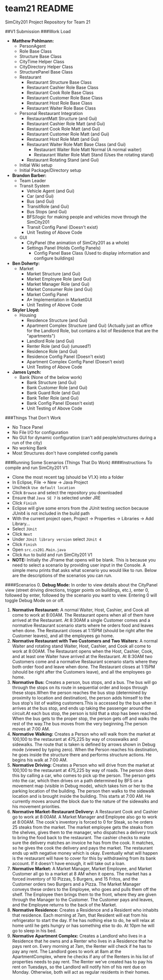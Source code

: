 team21 README
======

SimCity201 Project Repository for Team 21

##V1 Submission
###Work Load
 + **Matthew Pohlmann:**
   + PersonAgent
   + Role Base Class
   + Structure Base Class
   + CityTime Helper Class
   + CityDirectory Helper Class
   + StructurePanel Base Class
   + Restaurant
     + Restaurant Structure Base Class
     + Restaurant Cashier Role Base Class
     + Restaurant Cook Role Base Class
     + Restaurant Customer Role Base Class
     + Restaurant Host Role Base Class
     + Restaurant Waiter Role Base Class
   + Personal Restaurant Integration
     + RestaurantMatt Structure (and Gui)
     + Restaurant Cashier Role Matt (and Gui)
     + Restaurant Cook Role Matt (and Gui)
     + Restaurant Customer Role Matt (and Gui)
     + Restaurant Host Role Matt (and Gui)
     + Restaurant Waiter Role Matt Base Class (and Gui)
       + Restaurant Waiter Role Matt Normal (A normal waiter)
       + Restaurant Waiter Role Matt Stand (Uses the rotating stand)
     + Restaurant Rotating Stand (and Gui)
   + Initial Wiki setup
   + Initial Package/Directory setup
 + **Brandon Barber:**
   + Team Leader
   + Transit System
     + Vehicle Agent (and Gui)
     + Car (and Gui)
     + Bus (and Gui)
     + TransitRole (and Gui)
     + Bus Stops (and Gui)
     + BFS/logic for making people and vehicles move through the SimCity201
     + Transit Config Panel (Doesn't exist)
     + Unit Testing of Above Code
   + GUI
     + CityPanel (the animation of SimCity201 as a whole)
     + Settings Panel (Holds Config Panels)
       + Config Panel Base Class (Used to display information and configure buildings)
 + **Ben Doherty:**
   + Market
     + Market Structure (and Gui)
     + Market Employee Role (and Gui)
     + Market Manager Role (and Gui)
     + Market Consumer Role (and Gui)
     + Market Config Panel
     + A* Implementation in MarketGUI
     + Unit Testing of Above Code
 + **Skyler Lloyd:**
   + Housing
     + Residence Structure (and Gui)
     + Apartment Complex Structure (and Gui) (Actually just an office for the Landlord Role, but contains a list of Residence that are the "apartments")
     + Landlord Role (and Gui)
     + Renter Role (and Gui) (unused?)
     + Residence Role (and Gui)
     + Residence Config Panel (Doesn't exist)
     + Apartment Complex Config Panel (Doesn't exist)
     + Unit Testing of Above Code
 + **James Lynch:**
   + Bank (None of the below work)
     + Bank Structure (and Gui)
     + Bank Customer Role (and Gui)
     + Bank Guard Role (and Gui)
     + Bank Teller Role (and Gui)
     + Bank Config Panel (Doesn't exist)
     + Unit Testing of Above Code

###Things That Don't Work
 + No Trace Panel
 + No File I/O for configuration
 + No GUI for dynamic configuration (can't add people/structures during a run of the city)
 + No working Bank
 + Most Structures don't have completed config panels

###Running Some Scenarios (Things That Do Work)
####Instructions
To compile and run SimCity201 V1:
  + Clone the most recent tag (should be V1.X) into a folder
  + In Eclipse, File -> New -> Java Project
  + Uncheck `Use default location`
  + Click `Browse` and select the repository you downloaded
  + Ensure that `Java SE 7` is selected under JRE
  + Click `Finish`
  + Eclipse will give some errors from the JUnit testing section because JUnit4 is not included in the build path
  + With the current project open, Project -> Properties -> Libraries -> Add Library...
  + Select `JUnit`
  + Click `Next`
  + Under `JUnit library version` select `JUnit 4`
  + Click `Finish`
  + Open `src.cs201.Main.java`
  + Click `Run` to build and run SimCity201 V1
  + **NOTE:** Initially the JFrame that opens will be blank. This is because you need to select a scenario by providing user input in the Console. A simple menu prints that asks what scenario you would like to run. Below are the descriptions of the scenarios you can run.

####Scenarios
 0. **Debug Mode:** In order to view details about the CityPanel view (street driving directions, trigger points on buildings, etc.), enter 0, followed by enter, followed by the scenario you want to view. Entering 0 will toggle Debug Mode on or off.
 1. **Normative Restaurant:** A normal Waiter, Host, Cashier, and Cook all come to work at 8:00AM. The Restaurant opens when all of them have arrived at the Restaurant. At 8:30AM a single Customer comes and a normative Restaurant scenario starts where he orders food and leaves when done. The Restaurant closes at 1:15PM (should be right after the Customer leaves), and all the employees go home.
 2. **Normative Restaurant with Two Customers and Two Waiters:** A normal Waiter and rotating stand Waiter, Host, Cashier, and Cook all come to work at 8:00AM. The Restaurant opens when the Host, Cashier, Cook, and at least one Waiter have arrived at the Restaurant. At 8:30AM two Customers come and a normative Restaurant scenario starts where they both order food and leave when done. The Restaurant closes at 1:15PM (should be right after the Customers leave), and all the employees go home.
 3. **Normative Bus:** Creates a person, bus stops, and a bus. The bus will go through the stops on its route in sequential order and loops through these stops.When the person reaches the bus stop (determined by proximity to location and destination), the person adds himself to the bus stop's list of waiting customers.This is accessed by the bus when it arrives at the bus stop, and ends up taking the passenger around the circuit.At each bus stop, the person is told that a stop has been reached. When the bus gets to the proper stop, the person gets off and walks the rest of the way.The bus moves from the very beginning.The person moves at 7:00 AM.
 4. **Normative Walking:** Creates a Person who will walk from the market at 100,100 to the restaurant at 475,225 by way of crosswalks and sidewalks. The route that is taken is defined by arrows shown in Debug mode (viewed by typing zero). When the Person reaches his destination, he goes inside the structure there and performs structure actions. He begins his walk at 7:00 AM.
 5. **Normative Driving:** Creates a Person who will drive from the market at 100,100 to the restaurant at 475,225 by way of roads. The person does this by calling a car, who comes to pick up the person. The person gets into the car, which then drives on a path determined by BFS on a movement map (visible in Debug mode), which takes him or her to the parking location of the building. The person then walks to the sidewalk location and is brought inside the building. This starts at 7:00 AM. He currently moves around the block due to the nature of the sidewalks and his movement priorities.
 6. **Normative Market-Restaurant Delivery:** A Restaurant Cook and Cashier go to work at 8:00AM. A Market Manager and Employee also go to work at 8:00AM. The cook's inventory is forced to 0 for Steak, so he orders 25 steaks from the market. The market employee gets the steaks from the shelves, gives them to the manager, who dispatches a delivery truck to bring the food back to the restaurant. The cashier checks to make sure the delivery matches an invoice he has from the cook. It matches, so he gives the cook the delivery and pays the market. The restaurant ends up with negative money which is okay. Eventually what will happen is the restaurant will have to cover for this by withdrawing from its bank account. If it doesn't have enough, it will take out a loan.
 7. **Normative Market:** A Market Manager, Market Employee, and Market Customer all go to a market at 8 AM when it opens. The market has a forced inventory of 10 Pizzas, 5 Burgers, and 15 Fritos, and the Customer orders two Burgers and a Pizza. The Market Manager conveys these orders to the Employee, who goes and pulls them off the shelf. The Employee then brings them to the front, where they are given through the Manager to the Customer. The Customer pays and leaves, and the Employee returns to the back of the Market.
 8. **Normative Residence:** Creates a Residence and a Resident who inhabits that residence. Each morning at 7am, that Resident will eat from his refrigerator to start the day. If he has nothing else to do, he will relax at home until he gets hungry or has something else to do. At 10pm he will go to sleep in his bed.
 9. **Normative Apartment Complex:** Creates a Landlord who lives in a Residence that he owns and a Renter who lives in a Residence that he pays rent on. Every morning at 7am, the Renter will check if he has to pay any rent. The Landlord goes to work at 8am at the ApartmentComplex, where he checks if any of the Renters in his list of properties needs to pay rent. The Renter we've created has to pay his rent on Tuesdays, so the Landlord will notify him of his rent due on Monday. Otherwise, both will act as regular residents in their homes.
